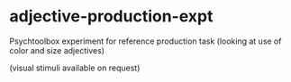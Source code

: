 # adjective-production-expt
Psychtoolbox experiment for reference production task (looking at use of color and size adjectives)

(visual stimuli available on request)
